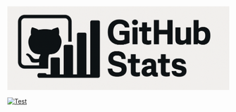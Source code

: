 ![GitHub Stats Banner](./public/banner2.png)

[![Test](https://github.com/suzuki3jp/GitHubStats/actions/workflows/test.yaml/badge.svg?branch=main)](https://github.com/suzuki3jp/GitHubStats/actions/workflows/test.yaml)